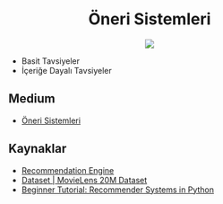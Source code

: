 <h1 align="center"> Öneri Sistemleri </h1>

<p align="center"> <img src="https://media-exp1.licdn.com/dms/image/C5112AQFMwvkvdxabgw/article-inline_image-shrink_1000_1488/0/1534342725321?e=1625097600&v=beta&t=sLdpsgXiuvl-zVmRA673wOD3faqdC9ZpuIfP_Fa8Jto" /> </p>

* Basit Tavsiyeler
* İçeriğe Dayalı Tavsiyeler

## Medium

* [Öneri Sistemleri](https://medium.com/kaveai/%C3%B6neri-sistemleri-recommendation-systems-9c4d981d1750)

## Kaynaklar

* [Recommendation Engine](https://www.datasciencearth.com/recommendation-engine-tavsiye-oneri-sistemleri)
* [Dataset | MovieLens 20M Dataset](https://www.kaggle.com/grouplens/movielens-20m-dataset#tag.csv)
* [Beginner Tutorial: Recommender Systems in Python](https://www.datacamp.com/community/tutorials/recommender-systems-python?utm_source=adwords_ppc&utm_campaignid=1455363063&utm_adgroupid=65083631748&utm_device=c&utm_keyword=&utm_matchtype=b&utm_network=g&utm_adpostion=&utm_creative=278443377086&utm_targetid=aud-299261629614:dsa-473406569915&utm_loc_interest_ms=&utm_loc_physical_ms=1012782&gclid=Cj0KCQjw17n1BRDEARIsAFDHFex9CKkiZK5mdim1dbRkj0aam6BaqKbvi1KcIQ3QjEvymmuf4JVPQ04aAnpXEALw_wcB)
